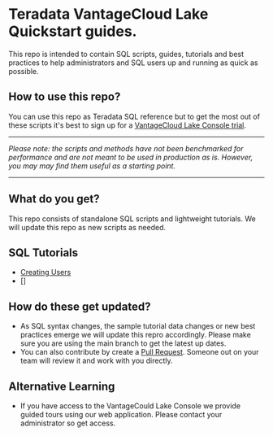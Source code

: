 # Teradata VantageCloud Lake Quickstart guides.
This repo is intended to contain SQL scripts, guides, tutorials and best practices to help administrators and SQL users up and running as quick as possible.

## How to use this repo?

You can use this repo as Teradata SQL reference but to get the most out of these scripts it's best to sign up for a  [VantageCloud Lake Console trial](https://www.teradata.com/Getting-Started/Demos).

---

*Please note: the scripts and methods have not been benchmarked for performance and are not meant to be used in production as is. However, you may may find them useful as a starting point.*

---

## What do you get?
This repo consists of standalone SQL scripts and lightweight tutorials. We will update this repo as new scripts as needed.


## SQL Tutorials
- [Creating Users]()
- []

## How do these get updated?
- As SQL syntax changes, the sample tutorial data changes or new best practices emerge we will update this repro accordingly. Please make sure you are using the main branch to get the latest up dates.
- You can also contribute by create a [Pull Request](). Someone out on your team will review it and work with you directly.

## Alternative Learning
- If you have access to the VantageCould Lake Console we provide guided tours using our web application. Please contact your administrator so get access.

